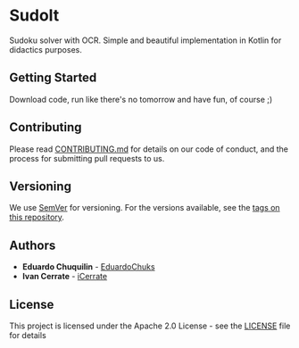 # SudoIt

Sudoku solver with OCR. Simple and beautiful implementation in Kotlin for didactics purposes.

## Getting Started

Download code, run like there's no tomorrow and have fun, of course ;) 

## Contributing

Please read [CONTRIBUTING.md](https://github.com/MutenLab/SudoIt/blob/dev/CONTRIBUTING.md) for details on our code of conduct, and the process for submitting pull requests to us.

## Versioning

We use [SemVer](http://semver.org/) for versioning. For the versions available, see the [tags on this repository](https://github.com/MutenLab/SudoIt/tags). 

## Authors

* **Eduardo Chuquilin** - [EduardoChuks](https://github.com/EduardoChuks)
* **Ivan Cerrate** - [iCerrate](https://github.com/icerrate)

## License

This project is licensed under the Apache 2.0 License - see the [LICENSE](LICENSE) file for details
